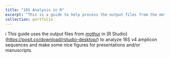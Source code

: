 ```yaml
---
title: "16S Analysis in R"
excerpt: "This is a guide to help process the output files from the mothur pipeline in R to make nice figures.<br/><img src='/images/500x300.png'>"
collection: portfolio
---
```


ℹ️ This guide uses the output files from [mothur](mothur.org) in [R Studio}(https://posit.co/download/rstudio-desktop/) to analyze 16S v4 amplicon sequences and make some nice figures for presentations and/or manuscripts. 
